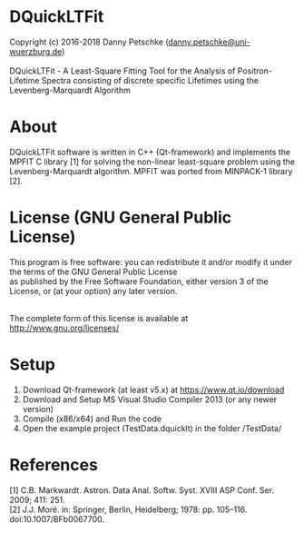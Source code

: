 # DQuickLTFit
Copyright (c) 2016-2018 Danny Petschke (danny.petschke@uni-wuerzburg.de)<br><br>
DQuickLTFit - A Least-Square Fitting Tool for the Analysis of Positron-Lifetime Spectra consisting of discrete specific Lifetimes using the Levenberg-Marquardt Algorithm

# About
DQuickLTFit software is written in C++ (Qt-framework) and implements the MPFIT C library [1] for solving the non-linear least-square problem using the Levenberg-Marquardt algorithm. 
MPFIT was ported from MINPACK-1 library [2].

# License (GNU General Public License)
This program is free software: you can redistribute it and/or modify it under the terms of the GNU General Public License<br> 
as published by the Free Software Foundation, either version 3 of the License, or (at your option) any later version.<br><br>

The complete form of this license is available at <ref>http://www.gnu.org/licenses/</ref>

# Setup
1. Download Qt-framework (at least v5.x) at <ref>https://www.qt.io/download</ref><br>
2. Download and Setup MS Visual Studio Compiler 2013 (or any newer version) 
3. Compile (x86/x64) and Run the code
4. Open the example project (TestData.dquicklt) in the folder /TestData/

# References
[1] C.B. Markwardt. Astron. Data Anal. Softw. Syst. XVIII ASP Conf. Ser. 2009; 411: 251.<br>
[2] J.J. Moré. in: Springer, Berlin, Heidelberg; 1978: pp. 105–116. doi:10.1007/BFb0067700.

